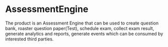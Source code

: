 # AssessmentEngine
The product is an Assessment Engine that can be used to create question bank, roaster question paper(Test), schedule exam, collect exam result, generate analytics and reports, generate events which can be consumed by interested third parties.
